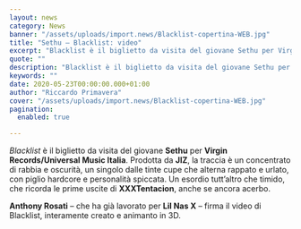```yaml
---
layout: news
category: News
banner: "/assets/uploads/import.news/Blacklist-copertina-WEB.jpg"
title: "Sethu – Blacklist: video"
excerpt: "Blacklist è il biglietto da visita del giovane Sethu per Virgin Records/Universal Music Italia. Prodotta da JIZ, la traccia è un concentrato di rabbia e oscurità, un singolo dalle tinte cupe che alterna rappato e urlato, con piglio hardcore e personalità spiccata. Un esordio tutt’altro che timido, che ricorda le prime uscite di XXXTentacion, anche [&hellip"
quote: ""
description: "Blacklist è il biglietto da visita del giovane Sethu per Virgin Records/Universal Music Italia. Prodotta da JIZ, la traccia è un concentrato di rabbia e oscurità, un singolo dalle tinte cupe che alterna rappato e urlato, con piglio hardcore e personalità spiccata. Un esordio tutt’altro che timido, che ricorda le prime uscite di XXXTentacion, anche [&hellip"
keywords: ""
date: 2020-05-23T00:00:00.000+01:00
author: "Riccardo Primavera"
cover: "/assets/uploads/import.news/Blacklist-copertina-WEB.jpg"
pagination:
  enabled: true

---
```


_Blacklist_ è il biglietto da visita del giovane **Sethu** per **Virgin Records/Universal Music Italia**. Prodotta da **JIZ**, la traccia è un concentrato di rabbia e oscurità, un singolo dalle tinte cupe che alterna rappato e urlato, con piglio hardcore e personalità spiccata. Un esordio tutt’altro che timido, che ricorda le prime uscite di **XXXTentacion**, anche se ancora acerbo.

**Anthony Rosati** – che ha già lavorato per **Lil Nas X** – firma il video di Blacklist, interamente creato e animanto in 3D.